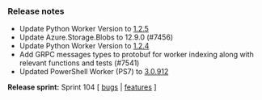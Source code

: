 ### Release notes
<!-- Please add your release notes in the following format:
- My change description (#PR)
-->
- Update Python Worker Version to [1.2.5](https://github.com/Azure/azure-functions-python-worker/releases/tag/1.2.5)
- Update Azure.Storage.Blobs to 12.9.0 (#7456)
- Update Python Worker Version to [1.2.4](https://github.com/Azure/azure-functions-python-worker/releases/tag/1.2.4)
- Add GRPC messages types to protobuf for worker indexing along with relevant functions and tests (#7541)
- Updated PowerShell Worker (PS7) to [3.0.912](https://github.com/Azure/azure-functions-powershell-worker/releases/tag/v3.0.912)


**Release sprint:** Sprint 104
[ [bugs](https://github.com/Azure/azure-functions-host/issues?q=is%3Aissue+milestone%3A%22Functions+Sprint+<successiveSprint>%22+label%3Abug+is%3Aclosed) | [features](https://github.com/Azure/azure-functions-host/issues?q=is%3Aissue+milestone%3A%22Functions+Sprint+104%22+label%3Afeature+is%3Aclosed) ]
